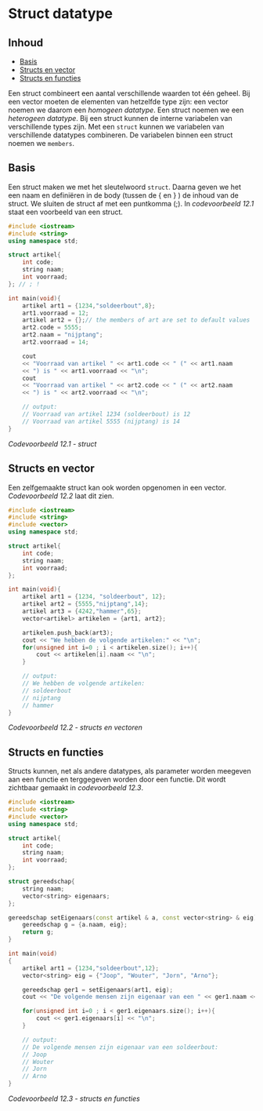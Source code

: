# Struct datatype[](title-id) <!-- omit in toc -->

## Inhoud[](toc-id) <!-- omit in toc -->
- [Basis](#basis)
- [Structs en vector](#structs-en-vector)
- [Structs en functies](#structs-en-functies)


Een struct combineert een aantal verschillende waarden tot één geheel. Bij een vector moeten de elementen van hetzelfde type zijn: een vector noemen we daarom een *homogeen datatype*.
Een struct noemen we een *heterogeen datatype*. Bij een struct kunnen de interne variabelen van verschillende types zijn. 
Met een `struct` kunnen we variabelen van
verschillende datatypes combineren. De variabelen binnen een struct noemen we `members`.

## Basis
Een struct maken we met het sleutelwoord `struct`. Daarna geven we het een naam en definiëren in de body (tussen de { en } ) de inhoud van de struct. We sluiten de struct
af met een puntkomma (;). 
In *codevoorbeeld 12.1* staat een voorbeeld van een struct.

```c++
#include <iostream>
#include <string>
using namespace std;

struct artikel{
    int code;
    string naam;
    int voorraad;
}; // ; !

int main(void){
    artikel art1 = {1234,"soldeerbout",8};
    art1.voorraad = 12;
    artikel art2 = {};// the members of art are set to default values
    art2.code = 5555;
    art2.naam = "nijptang";
    art2.voorraad = 14;

    cout
    << "Voorraad van artikel " << art1.code << " (" << art1.naam
    << ") is " << art1.voorraad << "\n";
    cout
    << "Voorraad van artikel " << art2.code << " (" << art2.naam
    << ") is " << art2.voorraad << "\n";

    // output:
    // Voorraad van artikel 1234 (soldeerbout) is 12
    // Voorraad van artikel 5555 (nijptang) is 14
}
```
*Codevoorbeeld 12.1 - struct*

## Structs en vector
Een zelfgemaakte struct kan ook worden opgenomen in een vector. *Codevoorbeeld 12.2* laat dit zien.

```c++
#include <iostream>
#include <string>
#include <vector>
using namespace std;

struct artikel{
    int code;
    string naam;
    int voorraad;
};

int main(void){
    artikel art1 = {1234, "soldeerbout", 12};
    artikel art2 = {5555,"nijptang",14};
    artikel art3 = {4242,"hammer",65};
    vector<artikel> artikelen = {art1, art2};

    artikelen.push_back(art3);
    cout << "We hebben de volgende artikelen:" << "\n";
    for(unsigned int i=0 ; i < artikelen.size(); i++){
        cout << artikelen[i].naam << "\n";
    }

    // output:
    // We hebben de volgende artikelen:
    // soldeerbout
    // nijptang
    // hammer
}
```
*Codevoorbeeld 12.2 - structs en vectoren*

## Structs en functies
Structs kunnen, net als andere datatypes, als parameter worden meegeven aan een functie en terggegeven worden door een functie. Dit wordt zichtbaar gemaakt in *codevoorbeeld 12.3*.

```c++
#include <iostream>
#include <string>
#include <vector>
using namespace std;

struct artikel{
    int code;
    string naam;
    int voorraad;
};

struct gereedschap{
    string naam;
    vector<string> eigenaars;
};

gereedschap setEigenaars(const artikel & a, const vector<string> & eig){
    gereedschap g = {a.naam, eig};
    return g;
}

int main(void)
{
    artikel art1 = {1234,"soldeerbout",12};
    vector<string> eig = {"Joop", "Wouter", "Jorn", "Arno"};

    gereedschap ger1 = setEigenaars(art1, eig);
    cout << "De volgende mensen zijn eigenaar van een " << ger1.naam << ":" << "\n";

    for(unsigned int i=0 ; i < ger1.eigenaars.size(); i++){
        cout << ger1.eigenaars[i] << "\n";
    }

    // output:
    // De volgende mensen zijn eigenaar van een soldeerbout:
    // Joop
    // Wouter
    // Jorn
    // Arno
}
```
*Codevoorbeeld 12.3 - structs en functies*